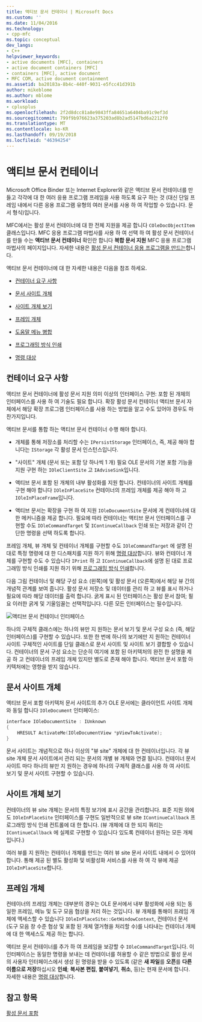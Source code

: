 ```yaml
---
title: 액티브 문서 컨테이너 | Microsoft Docs
ms.custom: ''
ms.date: 11/04/2016
ms.technology:
- cpp-mfc
ms.topic: conceptual
dev_langs:
- C++
helpviewer_keywords:
- active documents [MFC], containers
- active document containers [MFC]
- containers [MFC], active document
- MFC COM, active document containment
ms.assetid: ba20183a-8b4c-440f-9031-e5fcc41d391b
author: mikeblome
ms.author: mblome
ms.workload:
- cplusplus
ms.openlocfilehash: 2f2d8dcc81a8e9843ffa84651a6404ba91c9ef3d
ms.sourcegitcommit: 799f9b976623a375203ad8b2ad5147bd6a2212f0
ms.translationtype: MT
ms.contentlocale: ko-KR
ms.lasthandoff: 09/19/2018
ms.locfileid: "46394254"
---
```

# <a name="active-document-containers"></a>액티브 문서 컨테이너

Microsoft Office Binder 또는 Internet Explorer와 같은 액티브 문서 컨테이너를 만들고 각각에 대 한 여러 응용 프로그램 프레임을 사용 하도록 요구 하는 것 (대신 단일 프레임 내에서 다른 응용 프로그램 유형의 여러 문서를 사용 하 여 작업할 수 있습니다. 문서 형식)입니다.

MFC에서는 활성 문서 컨테이너에 대 한 전체 지원을 제공 합니다 `COleDocObjectItem` 클래스입니다. MFC 응용 프로그램 마법사를 사용 하 여 선택 하 여 활성 문서 컨테이너를 만들 수는 **액티브 문서 컨테이너** 확인란 합니다 **복합 문서 지원** MFC 응용 프로그램 마법사의 페이지입니다. 자세한 내용은 [활성 문서 컨테이너 응용 프로그램을 만드는](../mfc/creating-an-active-document-container-application.md)합니다.

액티브 문서 컨테이너에 대 한 자세한 내용은 다음을 참조 하세요.

- [컨테이너 요구 사항](#container_requirements)

- [문서 사이트 개체](#document_site_objects)

- [사이트 개체 보기](#view_site_objects)

- [프레임 개체](#frame_object)

- [도움말 메뉴 병합](../mfc/help-menu-merging.md)

- [프로그래밍 방식 인쇄](../mfc/programmatic-printing.md)

- [명령 대상](../mfc/message-handling-and-command-targets.md)

##  <a name="container_requirements"></a> 컨테이너 요구 사항

액티브 문서 컨테이너에 활성 문서 지원 의미 이상의 인터페이스 구현: 포함 된 개체의 인터페이스를 사용 하 여 기술도 필요 합니다. 확장 활성 문서 컨테이너 액티브 문서 자체에서 해당 확장 프로그램 인터페이스를 사용 하는 방법을 알고 수도 있어야 경우도 마찬가지입니다.

액티브 문서를 통합 하는 액티브 문서 컨테이너 수행 해야 합니다.

- 개체를 통해 저장소를 처리할 수는 `IPersistStorage` 인터페이스, 즉, 제공 해야 합니다는 `IStorage` 각 활성 문서 인스턴스입니다.

- "사이트" 개체 (문서 또는 포함 당 하나씩 1 개) 필요 OLE 문서의 기본 포함 기능을 지원 구현 하는 `IOleClientSite` 고 `IAdviseSink`입니다.

- 액티브 문서 포함 된 개체의 내부 활성화를 지원 합니다. 컨테이너의 사이트 개체를 구현 해야 합니다 `IOleInPlaceSite` 컨테이너의 프레임 개체를 제공 해야 하 고 `IOleInPlaceFrame`입니다.

- 액티브 문서는 확장을 구현 하 여 지원 `IOleDocumentSite` 문서에 게 컨테이너에 대 한 메커니즘을 제공 합니다. 필요에 따라 컨테이너는 액티브 문서 인터페이스를 구현할 수도 `IOleCommandTarget` 및 `IContinueCallback` 인쇄 또는 저장과 같이 간단한 명령을 선택 하도록 합니다.

프레임 개체, 뷰 개체 및 컨테이너 개체를 구현할 수도 `IOleCommandTarget` 에 설명 된 대로 특정 명령에 대 한 디스패치를 지원 하기 위해 [명령 대상](../mfc/message-handling-and-command-targets.md)합니다. 뷰와 컨테이너 개체를 구현할 수도 수 있습니다 `IPrint` 하 고 `IContinueCallback`에 설명 된 대로 프로그래밍 방식 인쇄를 지원 하기 위해 [프로그래밍 방식 인쇄](../mfc/programmatic-printing.md)합니다.

다음 그림 컨테이너 및 해당 구성 요소 (왼쪽)에 및 활성 문서 (오른쪽)에서 해당 뷰 간의 개념적 관계를 보여 줍니다. 활성 문서 저장소 및 데이터를 관리 하 고 뷰를 표시 하거나 필요에 따라 해당 데이터를 출력 합니다. 굵게 표시 된 인터페이스는 활성 문서 참여; 필요 이러한 굵게 및 기울임꼴는 선택적입니다. 다른 모든 인터페이스는 필수입니다.

![액티브 문서 컨테이너 인터페이스](../mfc/media/vc37gj1.gif "vc37gj1")

하나의 구체적 클래스에는 하나의 뷰만 지 원하는 문서 보기 및 문서 구성 요소 (즉, 해당 인터페이스)를 구현할 수 있습니다. 또한 한 번에 하나의 보기에만 지 원하는 컨테이너 사이트 구체적인 사이트를 단일 클래스로 문서 사이트 및 사이트 보기 결합할 수 있습니다. 컨테이너의 문서 구성 요소는 단순히 여기에 포함 된 아키텍처의 완전 한 설명을 제공 하 고 컨테이너의 프레임 개체 있지만 별도로 존재 해야 합니다. 액티브 문서 포함 아키텍처에는 영향을 받지 않습니다.

##  <a name="document_site_objects"></a> 문서 사이트 개체

액티브 문서 포함 아키텍처 문서 사이트의 추가 OLE 문서에는 클라이언트 사이트 개체와 동일 합니다 `IOleDocument` 인터페이스:

```cpp
interface IOleDocumentSite : IUnknown
{
    HRESULT ActivateMe(IOleDocumentView *pViewToActivate);
}
```

문서 사이트는 개념적으로 하나 이상의 "뷰 site" 개체에 대 한 컨테이너입니다. 각 뷰 site 개체 문서 사이트에서 관리 되는 문서의 개별 뷰 개체와 연결 됩니다. 컨테이너 문서 사이트 마다 하나의 뷰만 지 원하는 경우에 하나의 구체적 클래스를 사용 하 여 사이트 보기 및 문서 사이트 구현할 수 있습니다.

##  <a name="view_site_objects"></a> 사이트 개체 보기

컨테이너의 뷰 site 개체는 문서의 특정 보기에 표시 공간을 관리합니다. 표준 지원 외에도 `IOleInPlaceSite` 인터페이스를 구현도 일반적으로 뷰 site `IContinueCallback` 프로그래밍 방식 인쇄 컨트롤에 대 한 합니다. (뷰 개체에 대 한 되지 쿼리는 `IContinueCallback` 에 실제로 구현할 수 있습니다 있도록 컨테이너 원하는 모든 개체입니다.)

여러 뷰를 지 원하는 컨테이너 개체를 만드는 여러 뷰 site 문서 사이트 내에서 수 있어야 합니다. 통해 제공 된 별도 활성화 및 비활성화 서비스를 사용 하 여 각 뷰에 제공 `IOleInPlaceSite`합니다.

##  <a name="frame_object"></a> 프레임 개체

컨테이너의 프레임 개체는 대부분의 경우는 OLE 문서에서 내부 활성화에 사용 되는 동일한 프레임, 메뉴 및 도구 모음 협상을 처리 하는 것입니다. 뷰 개체를 통해이 프레임 개체에 액세스할 수 있습니다 `IOleInPlaceSite::GetWindowContext`, 컨테이너 문서 (도구 모음 창 수준 협상 및 포함 된 개체 열거형을 처리할 수)를 나타내는 컨테이너 개체에 대 한 액세스도 제공 하는 합니다.

액티브 문서 컨테이너를 추가 하 여 프레임을 보강할 수 `IOleCommandTarget`입니다. 이 인터페이스는 동일한 명령을 보내는 데 컨테이너를 허용할 수 같은 방법으로 활성 문서의 사용자 인터페이스에서 생성 된 명령을 받을 수 있도록 (같은 **새 파일**를 **오픈**를  **다른 이름으로 저장**하십시오 **인쇄**; **복사본 편집**, **붙여넣기**, **취소**, 등)는 현재 문서에 합니다. 자세한 내용은 [명령 대상](../mfc/message-handling-and-command-targets.md)합니다.

## <a name="see-also"></a>참고 항목

[활성 문서 포함](../mfc/active-document-containment.md)

